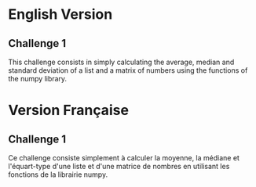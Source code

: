 # English Version

## Challenge 1
This challenge consists in simply calculating the average, median and standard deviation of a list and a matrix of numbers using the functions of the numpy library.


# Version Française

## Challenge 1
Ce challenge consiste simplement à calculer la moyenne, la médiane et l'équart-type d'une liste et d'une matrice de nombres en utilisant les fonctions de la librairie numpy.